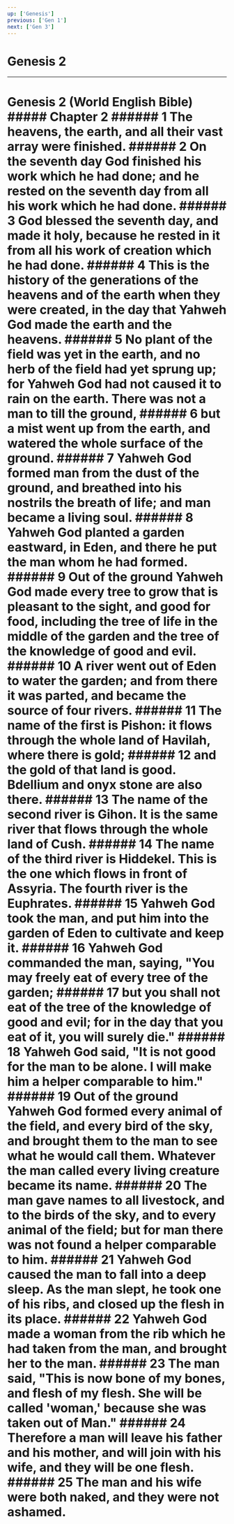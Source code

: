 ```yaml
---
up: ['Genesis']
previous: ['Gen 1']
next: ['Gen 3']
---
```

# Genesis 2
***

# Genesis 2 (World English Bible) ##### Chapter 2 ###### 1 The heavens, the earth, and all their vast array were finished. ###### 2 On the seventh day God finished his work which he had done; and he rested on the seventh day from all his work which he had done. ###### 3 God blessed the seventh day, and made it holy, because he rested in it from all his work of creation which he had done. ###### 4 This is the history of the generations of the heavens and of the earth when they were created, in the day that Yahweh God made the earth and the heavens. ###### 5 No plant of the field was yet in the earth, and no herb of the field had yet sprung up; for Yahweh God had not caused it to rain on the earth. There was not a man to till the ground, ###### 6 but a mist went up from the earth, and watered the whole surface of the ground. ###### 7 Yahweh God formed man from the dust of the ground, and breathed into his nostrils the breath of life; and man became a living soul. ###### 8 Yahweh God planted a garden eastward, in Eden, and there he put the man whom he had formed. ###### 9 Out of the ground Yahweh God made every tree to grow that is pleasant to the sight, and good for food, including the tree of life in the middle of the garden and the tree of the knowledge of good and evil. ###### 10 A river went out of Eden to water the garden; and from there it was parted, and became the source of four rivers. ###### 11 The name of the first is Pishon: it flows through the whole land of Havilah, where there is gold; ###### 12 and the gold of that land is good. Bdellium and onyx stone are also there. ###### 13 The name of the second river is Gihon. It is the same river that flows through the whole land of Cush. ###### 14 The name of the third river is Hiddekel. This is the one which flows in front of Assyria. The fourth river is the Euphrates. ###### 15 Yahweh God took the man, and put him into the garden of Eden to cultivate and keep it. ###### 16 Yahweh God commanded the man, saying, "You may freely eat of every tree of the garden; ###### 17 but you shall not eat of the tree of the knowledge of good and evil; for in the day that you eat of it, you will surely die." ###### 18 Yahweh God said, "It is not good for the man to be alone. I will make him a helper comparable to him." ###### 19 Out of the ground Yahweh God formed every animal of the field, and every bird of the sky, and brought them to the man to see what he would call them. Whatever the man called every living creature became its name. ###### 20 The man gave names to all livestock, and to the birds of the sky, and to every animal of the field; but for man there was not found a helper comparable to him. ###### 21 Yahweh God caused the man to fall into a deep sleep. As the man slept, he took one of his ribs, and closed up the flesh in its place. ###### 22 Yahweh God made a woman from the rib which he had taken from the man, and brought her to the man. ###### 23 The man said, "This is now bone of my bones, and flesh of my flesh. She will be called 'woman,' because she was taken out of Man." ###### 24 Therefore a man will leave his father and his mother, and will join with his wife, and they will be one flesh. ###### 25 The man and his wife were both naked, and they were not ashamed.
